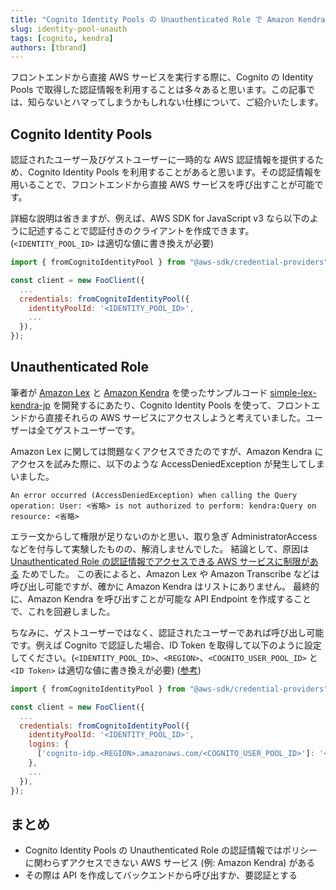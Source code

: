```yaml
---
title: "Cognito Identity Pools の Unauthenticated Role で Amazon Kendra にアクセスしたら AccessDeniedException だった話"
slug: identity-pool-unauth
tags: [cognito, kendra]
authors: [tbrand]
---
```


フロントエンドから直接 AWS サービスを実行する際に、Cognito の Identity Pools で取得した認証情報を利用することは多々あると思います。この記事では、知らないとハマってしまうかもしれない仕様について、ご紹介いたします。

<!-- truncate -->

## Cognito Identity Pools

認証されたユーザー及びゲストユーザーに一時的な AWS 認証情報を提供するため、Cognito Identity Pools を利用することがあると思います。その認証情報を用いることで、フロントエンドから直接 AWS サービスを呼び出すことが可能です。

詳細な説明は省きますが、例えば、AWS SDK for JavaScript v3 なら以下のように記述することで認証付きのクライアントを作成できます。(`<IDENTITY_POOL_ID>` は適切な値に書き換えが必要)

```javascript
import { fromCognitoIdentityPool } from "@aws-sdk/credential-providers";

const client = new FooClient({
  ...
  credentials: fromCognitoIdentityPool({
    identityPoolId: '<IDENTITY_POOL_ID>',
    ...
  }),
});
```

## Unauthenticated Role

筆者が [Amazon Lex](https://aws.amazon.com/jp/lex/) と [Amazon Kendra](https://aws.amazon.com/jp/kendra/) を使ったサンプルコード [simple-lex-kendra-jp](https://github.com/aws-samples/simple-lex-kendra-jp) を開発するにあたり、Cognito Identity Pools を使って、フロントエンドから直接それらの AWS サービスにアクセスしようと考えていました。ユーザーは全てゲストユーザーです。

Amazon Lex に関しては問題なくアクセスできたのですが、Amazon Kendra にアクセスを試みた際に、以下のような AccessDeniedException が発生してしまいました。

```
An error occurred (AccessDeniedException) when calling the Query operation: User: <省略> is not authorized to perform: kendra:Query on resource: <省略>
```

エラー文からして権限が足りないのかと思い、取り急ぎ AdministratorAccess などを付与して実験したものの、解消しませんでした。
結論として、原因は [Unauthenticated Role の認証情報でアクセスできる AWS サービスに制限がある](https://docs.aws.amazon.com/cognito/latest/developerguide/iam-roles.html#access-policies) ためでした。
この表によると、Amazon Lex や Amazon Transcribe などは呼び出し可能ですが、確かに Amazon Kendra はリストにありません。
最終的に、Amazon Kendra を呼び出すことが可能な API Endpoint を作成することで、これを回避しました。

ちなみに、ゲストユーザーではなく、認証されたユーザーであれば呼び出し可能です。例えば Cognito で認証した場合、ID Token を取得して以下のように設定してください。(`<IDENTITY_POOL_ID>`、`<REGION>`、`<COGNITO_USER_POOL_ID>` と `<ID Token>` は適切な値に書き換えが必要) ([参考](https://docs.aws.amazon.com/ja_jp/sdk-for-javascript/v3/developer-guide/loading-browser-credentials-cognito.html))

```javascript
import { fromCognitoIdentityPool } from "@aws-sdk/credential-providers";

const client = new FooClient({
  ...
  credentials: fromCognitoIdentityPool({
    identityPoolId: '<IDENTITY_POOL_ID>',
    logins: {
      ['cognito-idp.<REGION>.amazonaws.com/<COGNITO_USER_POOL_ID>']: '<ID Token>',
    },
    ...
  }),
});
```

## まとめ
- Cognito Identity Pools の Unauthenticated Role の認証情報ではポリシーに関わらずアクセスできない AWS サービス (例: Amazon Kendra) がある
- その際は API を作成してバックエンドから呼び出すか、要認証とする
